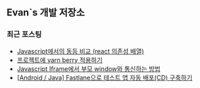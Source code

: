 ## Evan`s 개발 저장소

### 최근 포스팅
- [Javascript에서의 동등 비교 (react 의존성 배열)](https://kwtjdtn.tistory.com/15)
- [프로젝트에 yarn berry 적용하기](https://kwtjdtn.tistory.com/14")
- [Javascript Iframe에서 부모 window와 통신하는 방법](https://kwtjdtn.tistory.com/13)
- [[Android / Java] Fastlane으로 테스트 앱 자동 배포(CD) 구축하기](https://kwtjdtn.tistory.com/12)
